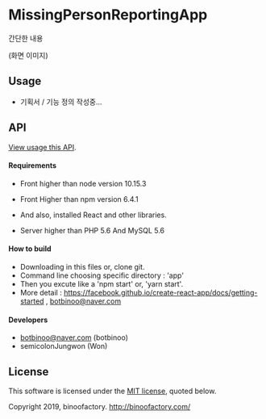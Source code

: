 # MissingPersonReportingApp

간단한 내용

(화면 이미지)


## Usage

- 기획서 / 기능 정의 작성중...

## API 

[View usage this API](https://github.com/minwoojeon/MissingPersonReportingApp/tree/master/web-server-api).

#### Requirements

- Front higher than node version 10.15.3 

- Front Higher than npm version 6.4.1
- And also, installed React and other libraries.
- Server higher than PHP 5.6 And MySQL 5.6



#### How to build

- Downloading in this files or, clone git.
- Command line choosing specific directory : 'app' 
- Then you excute like a 'npm start' or, 'yarn start'.
- More detail : https://facebook.github.io/create-react-app/docs/getting-started , botbinoo@naver.com



#### Developers

- botbinoo@naver.com (botbinoo)
- semicolonJungwon (Won)



## License

This software is licensed under the [MIT license](https://github.com/minwoojeon/MissingPersonReportingApp/blob/master/LICENSE), quoted below.

Copyright 2019, binoofactory. http://binoofactory.com/
